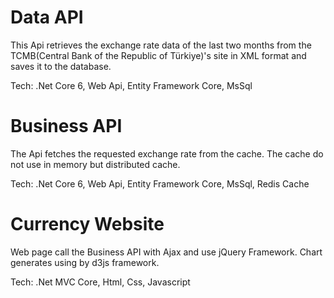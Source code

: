 # Data API

This Api retrieves the exchange rate data of the last two months from the TCMB(Central Bank of the Republic of Türkiye)'s site in XML format and saves it to the database.

Tech: .Net Core 6, Web Api, Entity Framework Core, MsSql

# Business API

The Api fetches the requested exchange rate from the cache. The cache do not use in memory but distributed cache.

Tech: .Net Core 6, Web Api, Entity Framework Core, MsSql, Redis Cache

# Currency Website

Web page call the Business API with Ajax and use jQuery Framework. Chart generates using by d3js framework.

Tech: .Net MVC Core, Html, Css, Javascript 

